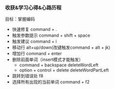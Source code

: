 ### 收获&学习心得&心路历程

目标：掌握编码

- 快速修复 command + .
- 触发参数提示 command + shift + space
- 触发建议 command + i
- 移动行 alt+up/down(改键触发command + alt + jk)
- 增加行 command + enter
- 删除前面单词（insert模式才能触发）
  - command + backspace  deleteWordLeft
  - option + control + delete deleteWordPartLeft
- 跳转到错误处 f8
- 选择所有出现的当前单词 command + f2